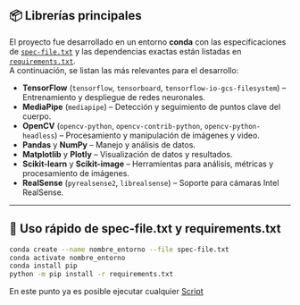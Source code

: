 ## 📦 Librerías principales

El proyecto fue desarrollado en un entorno **conda** con las especificaciones de [`spec-file.txt`](./spec-file.txt) y las dependencias exactas están listadas en [`requirements.txt`](./requirements.txt).  
A continuación, se listan las más relevantes para el desarrollo:

- **TensorFlow** (`tensorflow`, `tensorboard`, `tensorflow-io-gcs-filesystem`) – Entrenamiento y despliegue de redes neuronales.
- **MediaPipe** (`mediapipe`) – Detección y seguimiento de puntos clave del cuerpo.
- **OpenCV** (`opencv-python`, `opencv-contrib-python`, `opencv-python-headless`) – Procesamiento y manipulación de imágenes y video.
- **Pandas** y **NumPy** – Manejo y análisis de datos.
- **Matplotlib** y **Plotly** – Visualización de datos y resultados.
- **Scikit-learn** y **Scikit-image** – Herramientas para análisis, métricas y procesamiento de imágenes.
- **RealSense** (`pyrealsense2`, `librealsense`) – Soporte para cámaras Intel RealSense.
---
## 🚀 Uso rápido de spec-file.txt y requirements.txt

``` bash
conda create --name nombre_entorno --file spec-file.txt
conda activate nombre_entorno
conda install pip
python -m pip install -r requirements.txt 
```
En este punto ya es posible ejecutar cualquier [Script](../scripts)
